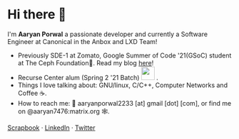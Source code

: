 # Hi there 👋
I'm **Aaryan Porwal** a passionate developer and currently a Software Engineer at Canonical in the Anbox and LXD Team!
- Previously SDE-1 at Zomato, Google Summer of Code '21(GSoC) student at The Ceph Foundation🐙. Read my blog [here](https://blog.aaryanporwal.com/posts/gsoc_with_ceph/)!
- Recurse Center alum (Spring 2 '21 Batch) <img height="30px" src="https://upload.wikimedia.org/wikipedia/commons/5/5a/Recurse_Center.png" /> .
- Things I love talking about: GNU/linux, C/C++, Computer Networks and Coffee ☕️.
-  How to reach me: 📧 aaryanporwal2233 [at] gmail [dot] [com], or find me on @aaryan7476:matrix.org 🕸️.

[Scrapbook](https://scrapbook.hackclub.com/aaryan) · [LinkedIn](https://www.linkedin.com/in/aaryan-porwal/) · [Twitter](https://twitter.com/Aaryan7476)
